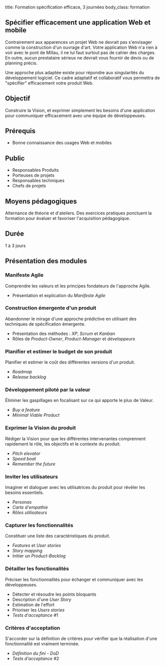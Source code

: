 title: Formation spécification efficace, 3 journées
body_class: formation

## Spécifier efficacement une application Web et mobile

Contrairement aux apparences un projet Web ne devrait pas s'envisager comme la construction d'un ouvrage d'art.
Votre application Web n'a rien à voir avec le pont de Millau, il ne lui faut surtout pas de cahier des charges. En outre, aucun prestataire sérieux ne devrait vous fournir de devis ou de planning précis.

Une approche plus adaptée existe pour répondre aux singularités du développement logiciel. Ce cadre adaptatif et collaboratif vous permettra de "spécifier" efficacement votre produit Web.

## Objectif
Construire la Vision, et exprimer simplement les besoins d'une application pour communiquer efficacement avec une équipe de développeuses.

## Prérequis
* Bonne connaissance des usages Web et mobiles

## Public
* Responsables Produits
* Porteuses de projets
* Responsables techniques
* Chefs de projets

## Moyens pédagogiques
Alternance de théorie et d'ateliers. Des exercices pratiques ponctuent la formation pour évaluer et favoriser l'acquisition pédagogique.

## Durée
1 à 3 jours

## Présentation des modules

### Manifeste Agile
Comprendre les valeurs et les principes fondateurs de l'approche Agile.

* Présentation et explication du *Manifeste Agile*

### Construction émergente d'un produit
Abandonner le mirage d'une approche prédictive en utilisant des techniques de spécification émergente.

* Présentation des méthodes : *XP*, *Scrum* et *Kanban*
* Rôles de *Product-Owner*, *Product-Manager* et *développeurs*

### Planifier et estimer le budget de son produit
Planifier et estimer le coût des différentes versions d'un produit.

* *Roadmap*
* *Release backlog*

### Développement piloté par la valeur
Éliminer les gaspillages en focalisant sur ce qui apporte le plus de Valeur.

* *Buy a feature* 
* *Minimal Viable Product*

### Exprimer la Vision du produit
Rédiger la Vision pour que les différentes intervenantes comprennent rapidement le rôle, les objectifs et le contexte du produit.

* *Pitch elevator*
* *Speed boat*
* *Remember the future*

### Inviter les utilisateurs
Imaginer et dialoguer avec les utilisatrices du produit pour révéler les besoins essentiels.

* *Personas*
* *Carte d'empathie*
* *Rôles utilisateurs*

### Capturer les fonctionnalités
Constituer une liste des caractéristiques du produit.

* *Features* et *User stories*
* *Story mapping*
* Initier un *Product-Backlog*

### Détailler les fonctionalités
Préciser les fonctionnalités pour échanger et communiquer avec les développeuses.

* Détecter et résoudre les points bloquants 
* Description d'une *User Story*
* Estimation de l'effort
* Prioriser les *Users stories*
* *Tests d'acceptance* #1

### Critères d'acceptation
S'accorder sur la définition de critères pour vérifier que la réalisation d'une fonctionnalité est vraiment terminée.

* *Définition du fini* - *DoD*
* *Tests d'acceptance* #2